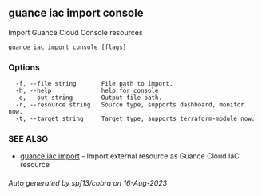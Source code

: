 ## guance iac import console

Import Guance Cloud Console resources

```
guance iac import console [flags]
```

### Options

```
  -f, --file string       File path to import.
  -h, --help              help for console
  -o, --out string        Output file path.
  -r, --resource string   Source type, supports dashboard, monitor now.
  -t, --target string     Target type, supports terraform-module now.
```

### SEE ALSO

- [guance iac import](guance_iac_import.md) - Import external resource as Guance Cloud IaC resource

###### Auto generated by spf13/cobra on 16-Aug-2023
